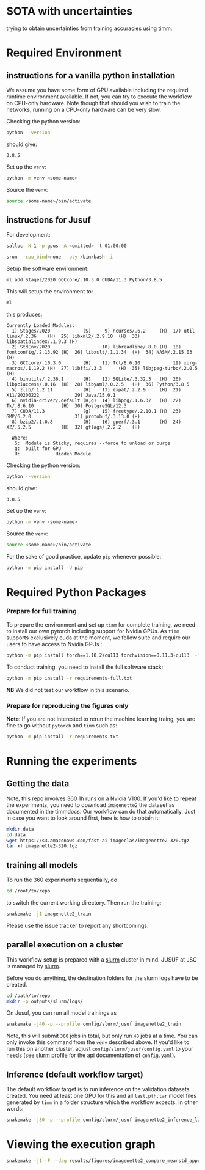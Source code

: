# SOTA with uncertainties

trying to obtain uncertainties from training accuracies using [timm](https://github.com/rwightman/pytorch-image-models/).

# Required Environment

## instructions for a vanilla python installation

We assume you have some form of GPU available including the required runtime environment available. If not, you can try to execute the workflow on CPU-only hardware. Note though that should you wish to train the networks, running on a CPU-only hardware can be very slow.

Checking the python version:

```bash
python --version
```
should give:
```
3.8.5
```
Set up the `venv`:
```bash
python -m venv <some-name>
```
Source the `venv`:
```bash
source <some-name>/bin/activate
```

## instructions for Jusuf

For development:

```bash
salloc -N 1 -p gpus -A <omitted> -t 01:00:00
```

```bash
srun --cpu_bind=none --pty /bin/bash -i
```

Setup the software environment:

```bash
ml add Stages/2020 GCCcore/.10.3.0 CUDA/11.3 Python/3.8.5
```
This will setup the environment to:

```bash
ml
```
this produces:
```
Currently Loaded Modules:
  1) Stages/2020            (S)     9) ncurses/.6.2     (H)  17) util-linux/.2.36    (H)  25) libxml2/.2.9.10  (H)  33) libspatialindex/.1.9.3 (H)
  2) StdEnv/2020                   10) libreadline/.8.0 (H)  18) fontconfig/.2.13.92 (H)  26) libxslt/.1.1.34  (H)  34) NASM/.2.15.03          (H)
  3) GCCcore/.10.3.0        (H)    11) Tcl/8.6.10            19) xorg-macros/.1.19.2 (H)  27) libffi/.3.3      (H)  35) libjpeg-turbo/.2.0.5   (H)
  4) binutils/.2.36.1       (H)    12) SQLite/.3.32.3   (H)  20) libpciaccess/.0.16  (H)  28) libyaml/.0.2.5   (H)  36) Python/3.8.5
  5) zlib/.1.2.11           (H)    13) expat/.2.2.9     (H)  21) X11/20200222             29) Java/15.0.1
  6) nvidia-driver/.default (H,g)  14) libpng/.1.6.37   (H)  22) Tk/.8.6.10          (H)  30) PostgreSQL/12.3
  7) CUDA/11.3              (g)    15) freetype/.2.10.1 (H)  23) GMP/6.2.0                31) protobuf/.3.13.0 (H)
  8) bzip2/.1.0.8           (H)    16) gperf/.3.1       (H)  24) XZ/.5.2.5           (H)  32) gflags/.2.2.2    (H)

  Where:
   S:  Module is Sticky, requires --force to unload or purge
   g:  built for GPU
   H:             Hidden Module

```
Checking the python version:

```bash
python --version
```
should give:
```
3.8.5
```
Set up the `venv`:
```bash
python -m venv <some-name>
```
Source the `venv`:
```bash
source <some-name>/bin/activate
```

For the sake of good practice, update `pip` whenever possible:

```bash
python -m pip install -U pip
```


# Required Python Packages

### Prepare for full training

To prepare the environment and set up `timm` for complete training, we need to install our own pytorch including support for Nvidia GPUs. As `timm` supports exclusively cuda at the moment, we follow suite and require our users to have access to Nvidia GPUs :

```bash
python -m pip install torch==1.10.2+cu113 torchvision==0.11.3+cu113  -f https://download.pytorch.org/whl/cu113/torch_stable.html
```

To conduct training, you need to install the full software stack:

```bash
python -m pip install -r requirements-full.txt
```

**NB** We did not test our workflow in this scenario.

### Prepare for reproducing the figures only

**Note**: If you are not interested to rerun the machine learning traing, you are fine to go without `pytorch` and `timm` such as:

```bash
python -m pip install -r requirements.txt
```


# Running the experiments

## Getting the data

Note, this repo involves 360 1h runs on a Nvidia V100. If you'd like to repeat the experiments, you need to download `imagenette2` the dataset as documented in the timmdocs. Our workflow can do that automatically. Just in case you want to look around first, here is how to obtain it:

```bash
mkdir data
cd data
wget https://s3.amazonaws.com/fast-ai-imageclas/imagenette2-320.tgz
tar xf imagenette2-320.tgz
```

## training all models

To run the 360 experiments sequentially, do

```bash
cd /root/to/repo
```
to switch the current working directory. Then run the training:

```bash
snakemake -j1 imagenette2_train
```

Please use the issue tracker to report any shortcomings.

## parallel execution on a cluster

This workflow setup is prepared with a [slurm](https://slurm.schedm.com) cluster in mind. JUSUF at JSC is managed by [slurm](https://slurm.schedm.com). 

Before you do anything, the destination folders for the slurm logs have to be created.

```bash
cd /path/to/repo
mkdir -p outputs/slurm/logs/
```

On Jusuf, you can run all model trainings as

```bash
snakemake -j40 -p --profile config/slurm/jusuf imagenette2_train
```

Note, this will submit `360` jobs in total, but only run `40` jobs at a time. You can only invoke this command from the `venv` described above. If you'd like to run this on another cluster, adjust `config/slurm/jusuf/config.yaml` to your needs (see [slurm profile](https://github.com/Snakemake-Profiles/slurm) for the api documentation of `config.yaml`).

## Inference (default workflow target)

The default workflow target is to run inference on the validation datasets created. You need at least one GPU for this and all `last.pth.tar` model files generated by `timm` in a folder structure which the workflow expects. In other words:

```bash
snakemake -j80 -p --profile config/slurm/jusuf imagenette2_inference_last
```

# Viewing the execution graph

```bash
snakemake -j1 -F --dag results/figures/imagenette2_compare_meanstd_approx.png| dot -Tsvg > ~/imagenette2_compare_meanstd_approx_dag.svg
```
